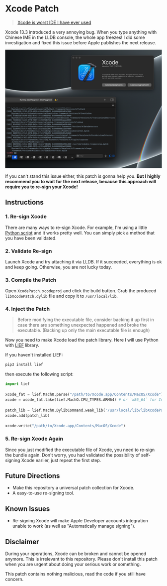 # Xcode Patch

> [Xcode is worst IDE I have ever used](https://www.reddit.com/r/iOSProgramming/comments/fmys59/xcode_is_worst_ide_i_have_ever_used/)

Xcode 13.3 introduced a very annoying bug. When you type anything with Chinese IME in the LLDB console, the whole app freezes! I did some investigation and fixed this issue before Apple publishes the next release.

![Screenshot](./screenshot.png)

If you can't stand this issue either, this patch is gonna help you. **But I highly recommend you to wait for the next release, because this approach will require you to re-sign your Xcode!**

## Instructions

### 1. Re-sign Xcode
There are many ways to re-sign Xcode. For example, I'm using a little [Python script](https://github.com/slegetank/ResignXcode) and it works pretty well. You can simply pick a method that you have been validated.

### 2. Validate Re-sign
Launch Xcode and try attaching it via LLDB. If it succeeded, everything is ok and keep going. Otherwise, you are not lucky today.

### 3. Compile the Patch
Open `XcodePatch.xcodeproj` and click the build button. Grab the produced `libXcodePatch.dylib` file and copy it to `/usr/local/lib`.

### 4. Inject the Patch

> Before modifying the executable file, consider backing it up first in case there are something unexpected happened and broke the executable. (Backing up only the main executable file is enough)

Now you need to make Xcode load the patch library. Here I will use Python with [LIEF](https://lief-project.github.io/) library.

If you haven't installed LIEF:

```bash
pip3 install lief
```

then execute the following script:

```python
import lief

xcode_fat = lief.MachO.parse("/path/to/Xcode.app/Contents/MacOS/Xcode")
xcode = xcode_fat.take(lief.MachO.CPU_TYPES.ARM64) # or `x86_64` for Intel-based Mac

patch_lib = lief.MachO.DylibCommand.weak_lib('/usr/local/lib/libXcodePatch.dylib')
xcode.add(patch_lib)

xcode.write("/path/to/Xcode.app/Contents/MacOS/Xcode")
```

### 5. Re-sign Xcode Again
Since you just modified the executable file of Xcode, you need to re-sign the bundle again. Don't worry, you had validated the possibility of self-signing Xcode earlier, just repeat the first step.

## Future Directions

* Make this repository a universal patch collection for Xcode.
* A easy-to-use re-signing tool.

## Known Issues

* Re-signing Xcode will make Apple Developer accounts integration unable to work (as well as "Automatically manage signing").

## Disclaimer

During your operations, Xcode can be broken and cannot be opened anymore. This is irrelevant to this repository. Please don't install this patch when you are urgent about doing your serious work or something.

This patch contains nothing malicious, read the code if you still have concern.